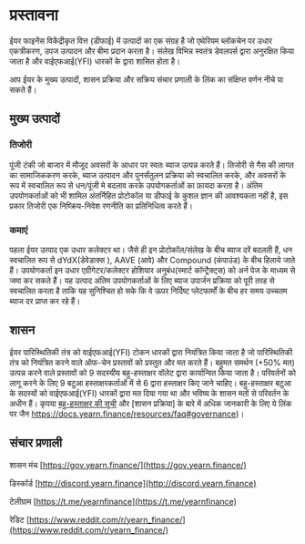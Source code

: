 # प्रस्तावना

ईयर फाइनेंस विकेंद्रीकृत वित्त (डीफाई) में उत्पादों का एक संग्रह है जो एथेरियम ब्लॉकचेन पर उधार एकत्रीकरण, उपज उत्पादन और बीमा प्रदान करता है। संलेख विभिन्न स्वतंत्र डेवलपर्स द्वारा अनुरक्षित किया जाता है और वाईएफआई(YFI) धारकों के द्वारा शासित होता है।

आप ईयर के मुख्य उत्पादों, शासन प्रक्रिया और सक्रिय संचार प्रणाली के लिंक का संक्षिप्त वर्णन नीचे पा सकते हैं।

## मुख्य उत्पादों

### तिजोरी

पूंजी टंकी जो बाजार में मौजूद अवसरों के आधार पर स्वतः ब्याज उत्पन्न करते हैं। तिजोरी से गैस की लागत का सामाजिककरण करके, ब्याज उत्पादन और पुनर्संतुलन प्रक्रिया को स्वचालित करके, और अवसरों के रूप में स्वचालित रूप से धन/पूंजी मे बदलाव करके उपयोगकर्ताओं का फ़ायदा करता है। अंतिम उपयोगकर्ताओं को भी शामिल अंतर्निहित प्रोटोकॉल या डीफाई के कुशल ज्ञान की आवश्यकता नहीं है, इस प्रकार तिजोरी एक निष्क्रिय-निवेश रणनीति का प्रतिनिधित्व करते हैं।

### कमाएं

पहला ईयर उत्पाद एक उधार कलेक्टर था। जैसे ही इन प्रोटोकॉल/संलेख के बीच ब्याज दरें बदलती हैं, धन स्वचालित रूप से dYdX(डेवेडाक्स ), AAVE (आवे) और Compound (कंपाउंड) के बीच हिलाये जाते हैं। उपयोगकर्ता इन उधार एग्रीगेटर/कलेक्टर होशियार अनुबंध(स्मार्ट कॉन्ट्रैक्ट्स) को अर्न पेज के माध्यम से जमा कर सकते हैं। यह उत्पाद अंतिम उपयोगकर्ताओं के लिए ब्याज उपार्जन प्रक्रिया को पूरी तरह से स्वचालित करता है ताकि यह सुनिश्चित हो सके कि वे ऊपर निर्दिष्ट प्लेटफार्मों के बीच हर समय उच्चतम ब्याज दर प्राप्त कर रहे हैं।

## शासन

ईयर पारिस्थितिकी तंत्र को वाईएफआई(YFI) टोकन धारकों द्वारा नियंत्रित किया जाता है जो पारिस्थितिकी तंत्र को नियंत्रित करने वाले ऑफ-चेन प्रस्तावों को प्रस्तुत और मत करते हैं। बहुमत समर्थन \(+50% मत\) उत्पन्न करने वाले प्रस्तावों को 9 सदस्यीय बहु-हस्ताक्षर वॉलेट द्वारा कार्यान्वित किया जाता है। परिवर्तनों को लागू करने के लिए 9 बटुआ हस्ताक्षरकर्ताओं में से 6 द्वारा हस्ताक्षर किए जाने चाहिए। बहु-हस्ताक्षर बटुआ के सदस्यों को वाईएफआई(YFI) धारकों द्वारा मत दिया गया था और भविष्य के शासन मतों से परिवर्तन के अधीन हैं। कृपया  [बहु-हस्ताक्षर की सूची](https://docs.yearn.finance/resources/faq#who-is-on-the-multisig) और [शासन प्रक्रिया] के बारे में अधिक जानकारी के लिए ये लिंक पर जैन https://docs.yearn.finance/resources/faq#governance)।

## संचार प्रणाली

शासन मंच [https://gov.yearn.finance/](https://gov.yearn.finance/)

डिस्कॉर्ड  [http://discord.yearn.finance](http://discord.yearn.finance)

टेलीग्राम [https://t.me/yearnfinance](https://t.me/yearnfinance)

रेडिट [https://www.reddit.com/r/yearn_finance/](https://www.reddit.com/r/yearn_finance/)
